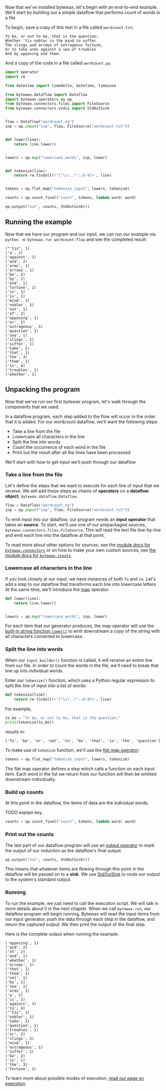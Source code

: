 Now that we've installed bytewax, let's begin with an end-to-end
example. We'll start by building out a simple dataflow that performs
count of words in a file.

To begin, save a copy of this text in a file called `wordcount.txt`:

```
To be, or not to be, that is the question:
Whether 'tis nobler in the mind to suffer
The slings and arrows of outrageous fortune,
Or to take arms against a sea of troubles
And by opposing end them.
```

And a copy of the code in a file called `wordcount.py`.

```python
import operator
import re

from datetime import timedelta, datetime, timezone

from bytewax.dataflow import Dataflow
import bytewax.operators as op
from bytewax.connectors.files import FileSource
from bytewax.connectors.stdio import StdOutSink


flow = Dataflow("wordcount_eg")
inp = op.input("inp", flow, FileSource("wordcount.txt"))


def lower(line):
    return line.lower()


lowers = op.map("lowercase_words", inp, lower)


def tokenize(line):
    return re.findall(r'[^\s!,.?":;0-9]+', line)


tokens = op.flat_map("tokenize_input", lowers, tokenize)

counts = op.count_final("count", tokens, lambda word: word)

op.output("out", counts, StdOutSink())
```

## Running the example

Now that we have our program and our input, we can run our example via
`python -m bytewax.run wordcount:flow` and see the completed result:

```
("'tis", 1)
('a', 1)
('against', 1)
('and', 2)
('arms', 1)
('arrows', 1)
('be', 2)
('by', 1)
('end', 1)
('fortune', 1)
('in', 1)
('is', 1)
('mind', 1)
('nobler', 1)
('not', 1)
('of', 2)
('opposing', 1)
('or', 2)
('outrageous', 1)
('question', 1)
('sea', 1)
('slings', 1)
('suffer', 1)
('take', 1)
('that', 1)
('the', 3)
('them', 1)
('to', 4)
('troubles', 1)
('whether', 1)
```

## Unpacking the program

Now that we've run our first bytewax program, let's walk through the
components that we used.

In a dataflow program, each step added to the flow will occur in the
order that it is added. For our wordcount dataflow, we'll want the
following steps:

- Take a line from the file
- Lowercase all characters in the line
- Split the line into words
- Count the occurrence of each word in the file
- Print out the result after all the lines have been processed

We'll start with how to get input we'll push through our dataflow.

### Take a line from the file

Let's define the steps that we want to execute for each line of input
that we receive. We will add these steps as chains of **operators** on
a **dataflow object**, `bytewax.dataflow.Dataflow`.

```python
flow = Dataflow("wordcount_eg")
inp = op.input("inp", flow, FileSource("wordcount.txt"))
```

To emit input into our dataflow, our program needs an **input
operator** that takes an **source**. To start, we'll use one of our
prepackaged sources, `bytewax.connectors.files.FileSource`. This will
read the text file line-by-line and emit each line into the dataflow
at that point.

To read more about other options for sources, see the [module docs for
`bytewax.connectors`](/apidocs/bytewax.connectors/index) or on how to
make your own custom sources, see [the module docs for
`bytewax.inputs`](/apidocs/bytewax.inputs).

### Lowercase all characters in the line

If you look closely at our input, we have instances of both `To` and `to`. Let's add a step to our dataflow that transforms each line into lowercase letters. At the same time, we'll introduce the [map](/apidocs/bytewax.dataflow#bytewax.dataflow.Dataflow.map) operator.

```python
def lower(line):
    return line.lower()


lowers = op.map("lowercase_words", inp, lower)
```

For each item that our generator produces, the map operator will use the [built-in string function `lower()`](https://docs.python.org/3/library/stdtypes.html#str.lower) to emit downstream a copy of the string with all characters converted to lowercase.

### Split the line into words

When our `input_builder()` function is called, it will receive an entire line from our file. In order to count the words in the file, we'll need to break that line up into individual words.

Enter our `tokenize()` function, which uses a Python regular expression to split the line of input into a list of words:

```python
def tokenize(line):
    return re.findall(r'[^\s!,.?":;0-9]+', line)
```

For example,

```python
to_be = "To be, or not to be, that is the question:"
print(tokenize(to_be))
```

results in:

```{testoutput}
['To', 'be', 'or', 'not', 'to', 'be', 'that', 'is', 'the', 'question']
```

To make use of `tokenize` function, we'll use the [flat map operator](/apidocs/bytewax.dataflow#bytewax.dataflow.Dataflow.flat_map):

```python
tokens = op.flat_map("tokenize_input", lowers, tokenize)
```

The flat map operator defines a step which calls a function on each input item. Each word in the list we return from our function will then be emitted downstream individually.

### Build up counts

At this point in the dataflow, the items of data are the individual words.

TODO explain key.

```python
counts = op.count_final("count", tokens, lambda word: word)
```

### Print out the counts

The last part of our dataflow program will use an [output operator](/apidocs/bytewax.dataflow#bytewax.dataflow.Dataflow.output) to mark the output of our reduction as the dataflow's final output.

```python
op.output("out", counts, StdOutSink())
```

This means that whatever items are flowing through this point in the
dataflow will be passed on to a **sink**. We use
[StdOutSink](/apidocs/bytewax.connectors/stdio#bytewax.connectors.stdio.StdOutSink)
to route our output to the system's standard output.

### Running

To run the example, we just need to call the execution script.
We will talk in more details about it in the next chapter.
When we call `bytewax.run`, our dataflow program will begin running, Bytewax will read the input items from our input generator, push the data through each step in the dataflow, and return the captured output. We then print the output of the final step.

Here is the complete output when running the example:

```
('opposing', 1)
('and', 2)
('of', 2)
('end', 1)
('whether', 1)
('arrows', 1)
('that', 1)
('them', 1)
('not', 1)
('by', 1)
('sea', 1)
('arms', 1)
('a', 1)
('is', 1)
('against', 1)
('to', 4)
("'tis", 1)
('nobler', 1)
('take', 1)
('question', 1)
('troubles', 1)
('or', 2)
('slings', 1)
('mind', 1)
('outrageous', 1)
('suffer', 1)
('be', 2)
('in', 1)
('the', 3)
('fortune', 1)
```

To learn more about possible modes of execution, [read our page on execution](/docs/getting-started/execution/).
